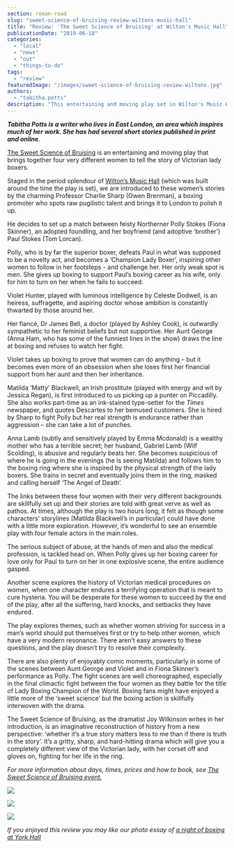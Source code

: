 ```yaml
---
section: roman-road
slug: "sweet-science-of-bruising-review-wiltons-music-hall"
title: "Review: 'The Sweet Science of Bruising' at Wilton's Music Hall"
publicationDate: "2019-06-18"
categories: 
  - "local"
  - "news"
  - "out"
  - "things-to-do"
tags: 
  - "review"
featuredImage: "/images/sweet-science-of-bruising-review-wiltons.jpg"
authors: 
  - "tabitha.potts"
description: "This entertaining and moving play set in Wilton's Music Hall brings together four very different women to tell the story of Victorian lady boxers."
---
```


**_Tabitha Potts is a writer who lives in East London, an area which inspires much of her work. She has had several short stories published in print and online_**.

[The Sweet Science of Bruising](https://romanroadlondon.com/event/the-sweet-science-of-bruising-at-wiltons/) is an entertaining and moving play that brings together four very different women to tell the story of Victorian lady boxers.

Staged in the period splendour of [Wilton’s Music Hall](https://www.wiltons.org.uk/) (which was built around the time the play is set), we are introduced to these women’s stories by the charming Professor Charlie Sharp (Owen Brenman), a boxing promoter who spots raw pugilistic talent and brings it to London to polish it up.

He decides to set up a match between feisty Northerner Polly Stokes (Fiona Skinner), an adopted foundling, and her boyfriend (and adoptive ‘brother’) Paul Stokes (Tom Lorcan).

Polly, who is by far the superior boxer, defeats Paul in what was supposed to be a novelty act, and becomes a ‘Champion Lady Boxer’, inspiring other women to follow in her footsteps - and challenge her. Her only weak spot is men. She gives up boxing to support Paul’s boxing career as his wife, only for him to turn on her when he fails to succeed.

Violet Hunter, played with luminous intelligence by Celeste Dodwell, is an heiress, suffragette, and aspiring doctor whose ambition is constantly thwarted by those around her.

Her fiancé, Dr James Bell, a doctor (played by Ashley Cook), is outwardly sympathetic to her feminist beliefs but not supportive. Her Aunt George (Anna Ham, who has some of the funniest lines in the show) draws the line at boxing and refuses to watch her fight.

Violet takes up boxing to prove that women can do anything – but it becomes even more of an obsession when she loses first her financial support from her aunt and then her inheritance.

Matilda ‘Matty’ Blackwell, an Irish prostitute (played with energy and wit by Jessica Regan), is first introduced to us picking up a punter on Piccadilly. She also works part-time as an ink-stained type-setter for the _Times_ newspaper, and quotes Descartes to her bemused customers. She is hired by Sharp to fight Polly but her real strength is endurance rather than aggression – she can take a lot of punches.

Anna Lamb (subtly and sensitively played by Emma Mcdonald) is a wealthy mother who has a terrible secret; her husband, Gabriel Lamb (Wilf Scolding), is abusive and regularly beats her. She becomes suspicious of where he is going in the evenings (he is seeing Matilda) and follows him to the boxing ring where she is inspired by the physical strength of the lady boxers. She trains in secret and eventually joins them in the ring, masked and calling herself ‘The Angel of Death’.

The links between these four women with their very different backgrounds are skillfully set up and their stories are told with great verve as well as pathos. At times, although the play is two hours long, it felt as though some characters’ storylines (Matilda Blackwell’s in particular) could have done with a little more exploration. However, it’s wonderful to see an ensemble play with four female actors in the main roles.

The serious subject of abuse, at the hands of men and also the medical profession, is tackled head on. When Polly gives up her boxing career for love only for Paul to turn on her in one explosive scene, the entire audience gasped.

Another scene explores the history of Victorian medical procedures on women, when one character endures a terrifying operation that is meant to cure hysteria. You will be desperate for these women to succeed by the end of the play, after all the suffering, hard knocks, and setbacks they have endured.

The play explores themes, such as whether women striving for success in a man’s world should put themselves first or try to help other women, which have a very modern resonance. There aren’t easy answers to these questions, and the play doesn’t try to resolve their complexity.

There are also plenty of enjoyably comic moments, particularly in some of the scenes between Aunt George and Violet and in Fiona Skinner’s performance as Polly. The fight scenes are well choreographed, especially in the final climactic fight between the four women as they battle for the title of Lady Boxing Champion of the World. Boxing fans might have enjoyed a little more of the ‘sweet science’ but the boxing action is skillfully interwoven with the drama.

The Sweet Science of Bruising, as the dramatist Joy Wilkinson writes in her introduction, is an imaginative reconstruction of history from a new perspective: ‘whether it’s a true story matters less to me than if there is truth in the story’. It’s a gritty, sharp, and hard-hitting drama which will give you a completely different view of the Victorian lady, with her corset off and gloves on, fighting for her life in the ring.

_For more information about days, times, prices and how to book, see [The Sweet Science of Bruising event.](https://romanroadlondon.com/event/the-sweet-science-of-bruising-at-wiltons/)_

![](/images/sweet-science-of-boxing-review-wiltons-2-1024x683.jpg)

![](/images/sweet-science-of-boxing-review-wiltons-3-1024x683.jpg)

![](/images/sweet-science-of-boxing-review-wiltons-4-1024x683.jpg)

_If you enjoyed this review you may like our photo essay of [a night of boxing at York Hall](https://romanroadlondon.com/blood-solidarity-york-hall-boxing-gallery/)_
